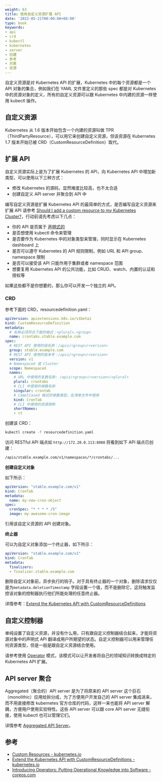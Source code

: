 ```yaml
---
weight: 63
title: 使用自定义资源扩展 API
date: '2022-05-21T00:00:00+08:00'
type: book
keywords:
- api
- crd
- kubectl
- kubernetes
- server
- 创建
- 参考
- 对象
- 资源
---
```

自定义资源是对 Kubernetes API 的扩展，Kubernetes 中的每个资源都是一个 API 对象的集合，例如我们在 YAML 文件里定义的那些 spec 都是对 Kubernetes 中的资源对象的定义，所有的自定义资源可以跟 Kubernetes 中内建的资源一样使用 kubectl 操作。

## 自定义资源

Kubernetes 从 1.6 版本开始包含一个内建的资源叫做 TPR（ThirdPartyResource），可以用它来创建自定义资源，但该资源在 Kubernetes 1.7 版本开始已被 CRD（CustomResourceDefinition）取代。

## 扩展 API

自定义资源实际上是为了扩展 Kubernetes 的 API，向 Kubernetes API 中增加新类型，可以使用以下三种方式：

- 修改 Kubernetes 的源码，显然难度比较高，也不太合适
- 创建自定义 API server 并聚合到 API 中

编写自定义资源是扩展 Kubernetes API 的最简单的方式，是否编写自定义资源来扩展 API 请参考 [Should I add a custom resource to my Kubernetes Cluster?](https://kubernetes.io/docs/concepts/api-extension/custom-resources/)，行动前请先考虑以下几点：

- 你的 API 是否属于 [声明式的](https://kubernetes.io/docs/concepts/api-extension/custom-resources/#declarative-apis)
- 是否想使用 kubectl 命令来管理
- 是否要作为 Kubernetes 中的对象类型来管理，同时显示在 Kubernetes dashboard 上
- 是否可以遵守 Kubernetes 的 API 规则限制，例如 URL 和 API group、namespace 限制
- 是否可以接受该 API 只能作用于集群或者 namespace 范围
- 想要复用 Kubernetes API 的公共功能，比如 CRUD、watch、内置的认证和授权等

如果这些都不是你想要的，那么你可以开发一个独立的 API。

### CRD

参考下面的 CRD，resourcedefinition.yaml：

```yaml
apiVersion: apiextensions.k8s.io/v1beta1
kind: CustomResourceDefinition
metadata:
  # 名称必须符合下面的格式：<plural>.<group>
  name: crontabs.stable.example.com
spec:
  # REST API 使用的组名称：/apis/<group>/<version>
  group: stable.example.com
  # REST API 使用的版本号：/apis/<group>/<version>
  version: v1
  # Namespaced 或 Cluster
  scope: Namespaced
  names:
    # URL 中使用的复数名称: /apis/<group>/<version>/<plural>
    plural: crontabs
    # CLI 中使用的单数名称
    singular: crontab
    # CamelCased 格式的单数类型。在清单文件中使用
    kind: CronTab
    # CLI 中使用的资源简称
    shortNames:
    - ct
```

创建该 CRD：

```bash
kubectl create -f resourcedefinition.yaml
```

访问 RESTful API 端点如 `http://172.20.0.113:8080` 将看到如下 API 端点已创建：

```bash
/apis/stable.example.com/v1/namespaces/*/crontabs/...
```

**创建自定义对象**

如下所示：

```yaml
apiVersion: "stable.example.com/v1"
kind: CronTab
metadata:
  name: my-new-cron-object
spec:
  cronSpec: "* * * * /5"
  image: my-awesome-cron-image
```

引用该自定义资源的 API 创建对象。

**终止器**

可以为自定义对象添加一个终止器，如下所示：

```yaml
apiVersion: "stable.example.com/v1"
kind: CronTab
metadata:
  finalizers:
  - finalizer.stable.example.com
```

删除自定义对象前，异步执行的钩子。对于具有终止器的一个对象，删除请求仅仅是为`metadata.deletionTimestamp` 字段设置一个值，而不是删除它，这将触发监控该对象的控制器执行他们所能处理的任意终止器。

详情参考：[Extend the Kubernetes API with CustomResourceDefinitions](https://kubernetes.io/docs/tasks/access-kubernetes-api/extend-api-custom-resource-definitions/)

## 自定义控制器

单纯设置了自定义资源，并没有什么用，只有跟自定义控制器结合起来，才能将资源对象中的声明式 API 翻译成用户所期望的状态。自定义控制器可以用来管理任何资源类型，但是一般是跟自定义资源结合使用。

请参考使用 [Operator](https://coreos.com/blog/introducing-operators.html) 模式，该模式可以让开发者将自己的领域知识转换成特定的 Kubernetes API 扩展。

## API server 聚合

Aggregated（聚合的）API  server 是为了将原来的 API server 这个巨石（monolithic）应用给拆分成，为了方便用户开发自己的 API server 集成进来，而不用直接修改 kubernetes 官方仓库的代码，这样一来也能将 API server 解耦，方便用户使用实验特性。这些 API server 可以跟 core API server 无缝衔接，使用 kubectl 也可以管理它们。

详情参考 [Aggregated API Server](../aggregated-api-server)。

## 参考

- [Custom Resources - kubernetes.io](https://kubernetes.io/docs/concepts/api-extension/custom-resources/)
- [Extend the Kubernetes API with CustomResourceDefinitions - kubernetes.io](https://kubernetes.io/docs/tasks/access-kubernetes-api/extend-api-custom-resource-definitions/)
- [Introducing Operators: Putting Operational Knowledge into Software - coreos.com](https://coreos.com/blog/introducing-operators.html)
